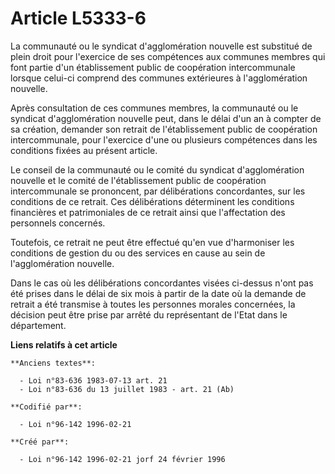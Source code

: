 # Article L5333-6

La communauté ou le syndicat d'agglomération nouvelle est substitué de plein droit pour l'exercice de ses compétences aux
communes membres qui font partie d'un établissement public de coopération intercommunale lorsque celui-ci comprend des
communes extérieures à l'agglomération nouvelle.

Après consultation de ces communes membres, la communauté ou le syndicat d'agglomération nouvelle peut, dans le délai d'un an
à compter de sa création, demander son retrait de l'établissement public de coopération intercommunale, pour l'exercice d'une
ou plusieurs compétences dans les conditions fixées au présent article.

Le conseil de la communauté ou le comité du syndicat d'agglomération nouvelle et le comité de l'établissement public de
coopération intercommunale se prononcent, par délibérations concordantes, sur les conditions de ce retrait. Ces délibérations
déterminent les conditions financières et patrimoniales de ce retrait ainsi que l'affectation des personnels concernés.

Toutefois, ce retrait ne peut être effectué qu'en vue d'harmoniser les conditions de gestion du ou des services en cause au
sein de l'agglomération nouvelle.

Dans le cas où les délibérations concordantes visées ci-dessus n'ont pas été prises dans le délai de six mois à partir de la
date où la demande de retrait a été transmise à toutes les personnes morales concernées, la décision peut être prise par
arrêté du représentant de l'Etat dans le département.

**Liens relatifs à cet article**

	**Anciens textes**:

	  - Loi n°83-636 1983-07-13 art. 21
	  - Loi n°83-636 du 13 juillet 1983 - art. 21 (Ab)

	**Codifié par**:

	  - Loi n°96-142 1996-02-21

	**Créé par**:

	  - Loi n°96-142 1996-02-21 jorf 24 février 1996
